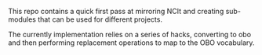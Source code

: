 This repo contains a quick first pass at mirroring NCIt and creating
sub-modules that can be used for different projects.

The currently implementation relies on a series of hacks, converting
to obo and then performing replacement operations to map to the OBO
vocabulary.
